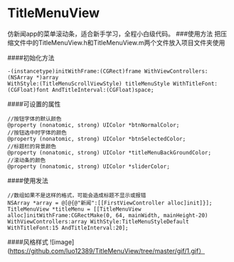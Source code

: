# TitleMenuView
  仿新闻app的菜单滚动条，适合新手学习，全程小白级代码。
###使用方法
  把压缩文件中的TitleMenuView.h和TitleMenuView.m两个文件放入项目文件夹使用
  
####初始化方法
``` 
-(instancetype)initWithFrame:(CGRect)frame WithViewControllers:(NSArray *)array 
WithStyle:(TitleMenuScrollViewStyle) titleMenuStyle WithTitleFont:(CGFloat)font AndTitleInterval:(CGFloat)space;
```
####可设置的属性
```
//按钮字体的默认颜色
@property (nonatomic, strong) UIColor *btnNormalColor;
//按钮选中时字体的颜色
@property (nonatomic, strong) UIColor *btnSelectedColor;
//标题栏的背景颜色
@property (nonatomic, strong) UIColor *titleMenuBackGroundColor;
//滚动条的颜色
@property (nonatomic, strong) UIColor *sliderColor;
```
####使用发法
```
//数组如果不是这样的格式，可能会造成标题不显示或报错
NSArray *array = @[@{@"新闻":[[FirstViewController alloc]init]}];
TitleMenuView *titleMenu = [[TitleMenuView alloc]initWithFrame:CGRectMake(0, 64, mainWidth, mainHeight-20) 
WithViewControllers:array WithStyle:TitleMenuStyleDefault WithTitleFont:15 AndTitleInterval:20];
```
####风格样式
![image](https://github.com/luo12389/TitleMenuView/tree/master/gif/1.gif）
